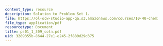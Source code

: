 ```yaml
---
content_type: resource
description: Solution to Problem Set 1.
file: https://ol-ocw-studio-app-qa.s3.amazonaws.com/courses/10-40-chemical-engineering-thermodynamics-fall-2003/3289355b864427e1e2452f889d29d375_ps01_1_309_soln.pdf
file_type: application/pdf
resourcetype: Document
title: ps01_1_309_soln.pdf
uid: 3289355b-8644-27e1-e245-2f889d29d375
---
```

